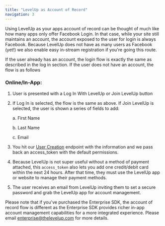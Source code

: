 ```yaml
---
title: "LevelUp as Account of Record"
navigation: 3
---
```


Using LevelUp as your apps account of record can be thought of much like how many apps only offer Facebook Login. In that case, while your site still maintains an account, the account exposed to the user for login is always Facebook. Because LevelUp does not have as many users as Facebook (yet!) we also enable easy in-stream registration if you're going this route.

If the user already has an account, the login flow is exactly the same as described in the log in section. If the user does not have an account, the flow is as follows

### Online/In-App:

1. User is presented with a Log In With LevelUp or Join LevelUp button
2. If Log In is selected, the flow is the same as above. If Join LevelUp is selected, the user is shown a series of fields to add:

      a. First Name

      b. Last Name
      
      c. Email

3. You hit our [User Creation](/api-reference/v14/users-create/) endpoint with the information and we pass back an access_token with the default permissions.
4. Because LevelUp is not super useful without a method of payment attached, this `access_token` also lets you add one credit/debit card within the next 24 hours. After that time, they must use the LevelUp app or website to manage their payment methods.
5. The user receives an email from LevelUp inviting them to set a secure password and grab the LevelUp app for account management.

Please note that if you've purchased the Enterprise SDK, the account of record flow is different as the Enterprise SDK provides richer in-app account management capabilities for a more integrated experience. Please email [enterprise@thelevelup.com](mailto:enterprise@thelevelup.com) for more details.
